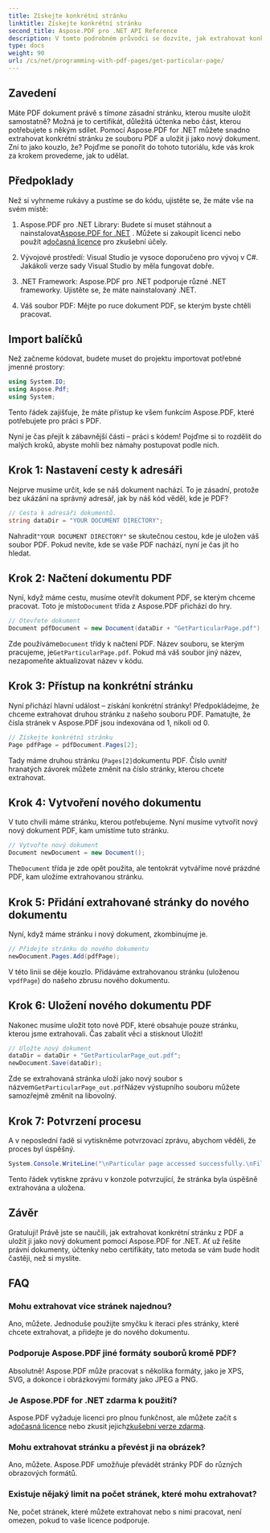 ```yaml
---
title: Získejte konkrétní stránku
linktitle: Získejte konkrétní stránku
second_title: Aspose.PDF pro .NET API Reference
description: V tomto podrobném průvodci se dozvíte, jak extrahovat konkrétní stránku z PDF a uložit ji jako nový dokument pomocí Aspose.PDF for .NET.
type: docs
weight: 90
url: /cs/net/programming-with-pdf-pages/get-particular-page/
---
```

## Zavedení

 Máte PDF dokument právě s tím*one* zásadní stránku, kterou musíte uložit samostatně? Možná je to certifikát, důležitá účtenka nebo část, kterou potřebujete s někým sdílet. Pomocí Aspose.PDF for .NET můžete snadno extrahovat konkrétní stránku ze souboru PDF a uložit ji jako nový dokument. Zní to jako kouzlo, že? Pojďme se ponořit do tohoto tutoriálu, kde vás krok za krokem provedeme, jak to udělat.

## Předpoklady

Než si vyhrneme rukávy a pustíme se do kódu, ujistěte se, že máte vše na svém místě:

1.  Aspose.PDF pro .NET Library: Budete si muset stáhnout a nainstalovat[Aspose.PDF for .NET](https://releases.aspose.com/pdf/net/) . Můžete si zakoupit licenci nebo použít a[dočasná licence](https://purchase.aspose.com/temporary-license/) pro zkušební účely.
   
2. Vývojové prostředí: Visual Studio je vysoce doporučeno pro vývoj v C#. Jakákoli verze sady Visual Studio by měla fungovat dobře.

3. .NET Framework: Aspose.PDF pro .NET podporuje různé .NET frameworky. Ujistěte se, že máte nainstalovaný .NET.

4. Váš soubor PDF: Mějte po ruce dokument PDF, se kterým byste chtěli pracovat.

## Import balíčků

Než začneme kódovat, budete muset do projektu importovat potřebné jmenné prostory:

```csharp
using System.IO;
using Aspose.Pdf;
using System;
```

Tento řádek zajišťuje, že máte přístup ke všem funkcím Aspose.PDF, které potřebujete pro práci s PDF.

Nyní je čas přejít k zábavnější části – práci s kódem! Pojďme si to rozdělit do malých kroků, abyste mohli bez námahy postupovat podle nich.

## Krok 1: Nastavení cesty k adresáři

Nejprve musíme určit, kde se náš dokument nachází. To je zásadní, protože bez ukázání na správný adresář, jak by náš kód věděl, kde je PDF?

```csharp
// Cesta k adresáři dokumentů.
string dataDir = "YOUR DOCUMENT DIRECTORY";
```

 Nahradit`"YOUR DOCUMENT DIRECTORY"` se skutečnou cestou, kde je uložen váš soubor PDF. Pokud nevíte, kde se vaše PDF nachází, nyní je čas jít ho hledat.

## Krok 2: Načtení dokumentu PDF

 Nyní, když máme cestu, musíme otevřít dokument PDF, se kterým chceme pracovat. Toto je místo`Document` třída z Aspose.PDF přichází do hry.

```csharp
// Otevřete dokument
Document pdfDocument = new Document(dataDir + "GetParticularPage.pdf");
```

 Zde používáme`Document` třídy k načtení PDF. Název souboru, se kterým pracujeme, je`GetParticularPage.pdf`. Pokud má váš soubor jiný název, nezapomeňte aktualizovat název v kódu.

## Krok 3: Přístup na konkrétní stránku

Nyní přichází hlavní událost – získání konkrétní stránky! Předpokládejme, že chceme extrahovat druhou stránku z našeho souboru PDF. Pamatujte, že čísla stránek v Aspose.PDF jsou indexována od 1, nikoli od 0.

```csharp
// Získejte konkrétní stránku
Page pdfPage = pdfDocument.Pages[2];
```

Tady máme druhou stránku (`Pages[2]`dokumentu PDF. Číslo uvnitř hranatých závorek můžete změnit na číslo stránky, kterou chcete extrahovat.

## Krok 4: Vytvoření nového dokumentu

V tuto chvíli máme stránku, kterou potřebujeme. Nyní musíme vytvořit nový nový dokument PDF, kam umístíme tuto stránku.

```csharp
// Vytvořte nový dokument
Document newDocument = new Document();
```

 The`Document` třída je zde opět použita, ale tentokrát vytváříme nové prázdné PDF, kam uložíme extrahovanou stránku.

## Krok 5: Přidání extrahované stránky do nového dokumentu

Nyní, když máme stránku i nový dokument, zkombinujme je.

```csharp
// Přidejte stránku do nového dokumentu
newDocument.Pages.Add(pdfPage);
```

 V této linii se děje kouzlo. Přidáváme extrahovanou stránku (uloženou v`pdfPage`) do našeho zbrusu nového dokumentu.

## Krok 6: Uložení nového dokumentu PDF

Nakonec musíme uložit toto nové PDF, které obsahuje pouze stránku, kterou jsme extrahovali. Čas zabalit věci a stisknout Uložit!

```csharp
// Uložte nový dokument
dataDir = dataDir + "GetParticularPage_out.pdf";
newDocument.Save(dataDir);
```

 Zde se extrahovaná stránka uloží jako nový soubor s názvem`GetParticularPage_out.pdf`Název výstupního souboru můžete samozřejmě změnit na libovolný. 

## Krok 7: Potvrzení procesu

A v neposlední řadě si vytiskněme potvrzovací zprávu, abychom věděli, že proces byl úspěšný.

```csharp
System.Console.WriteLine("\nParticular page accessed successfully.\nFile saved at " + dataDir);
```

Tento řádek vytiskne zprávu v konzole potvrzující, že stránka byla úspěšně extrahována a uložena.

## Závěr

Gratuluji! Právě jste se naučili, jak extrahovat konkrétní stránku z PDF a uložit ji jako nový dokument pomocí Aspose.PDF for .NET. Ať už řešíte právní dokumenty, účtenky nebo certifikáty, tato metoda se vám bude hodit častěji, než si myslíte.

## FAQ

### Mohu extrahovat více stránek najednou?  
Ano, můžete. Jednoduše použijte smyčku k iteraci přes stránky, které chcete extrahovat, a přidejte je do nového dokumentu.

### Podporuje Aspose.PDF jiné formáty souborů kromě PDF?  
Absolutně! Aspose.PDF může pracovat s několika formáty, jako je XPS, SVG, a dokonce i obrázkovými formáty jako JPEG a PNG.

### Je Aspose.PDF for .NET zdarma k použití?  
Aspose.PDF vyžaduje licenci pro plnou funkčnost, ale můžete začít s a[dočasná licence](https://purchase.aspose.com/temporary-license/) nebo zkusit jejich[zkušební verze zdarma](https://releases.aspose.com/).

### Mohu extrahovat stránku a převést ji na obrázek?  
Ano, můžete. Aspose.PDF umožňuje převádět stránky PDF do různých obrazových formátů.

### Existuje nějaký limit na počet stránek, které mohu extrahovat?  
Ne, počet stránek, které můžete extrahovat nebo s nimi pracovat, není omezen, pokud to vaše licence podporuje.